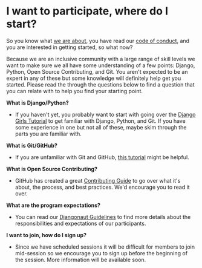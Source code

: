 # I want to participate, where do I start?

So you know what [we are about](https://github.com/djangonaut-space/pilot-program/blob/main/README.md), you have read our [code of conduct](https://github.com/djangonaut-space/pilot-program/blob/main/conduct.md), and you are interested in getting started, so what now? 

Because we are an inclusive community with a large range of skill levels we want to make sure we all have some understanding of a few points: Django, Python, Open Source Contributing, and Git. You aren't expected to be an expert in any of these but some knowledge will definitely help get you started. Please read the through the questions below to find a question that you can relate with to help you find your starting point. 


**What is Django/Python?**  
- If you haven't yet, you probably want to start with going over the [Django Girls Tutorial](https://tutorial.djangogirls.org/en/) to get familiar with Django, Python, and Git. If you have some experience in one but not all of these, maybe skim through the parts you are familiar with. 

**What is Git/GitHub?**  
- If you are unfamiliar with Git and GitHub, [this tutorial](https://docs.github.com/en/get-started/quickstart/hello-world) might be helpful.  

**What is Open Source Contributing?**   
- GitHub has created a great [Contributing Guide](https://opensource.guide/how-to-contribute/) to go over what it's about, the process, and best practices. We'd encourage you to read it over. 

**What are the program expectations?**    
- You can read our [Djangonaut Guidelines](https://github.com/djangonaut-space/pilot-program/blob/main/djangonauts.md) to find more details about the responsibilities and expectations of our participants. 

**I want to join, how do I sign up?**
- Since we have scheduled sessions it will be difficult for members to join mid-session so we encourage you to sign up before the beginning of the session. More information will be available soon. 


